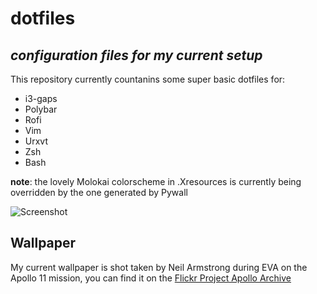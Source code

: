 # dotfiles
## _configuration files for my current setup_

This repository currently countanins some super basic dotfiles for:

* i3-gaps
* Polybar
* Rofi
* Vim
* Urxvt
* Zsh
* Bash

**note**: the lovely Molokai colorscheme in .Xresources is currently being overridden by the one generated by Pywall

![Screenshot](screenshot.png)

## Wallpaper
My current wallpaper is shot taken by Neil Armstrong during EVA on the Apollo 11 mission, you can find it on the [Flickr Project Apollo Archive](https://www.flickr.com/photos/projectapolloarchive/21472225870/in/album-72157658601662068/)

